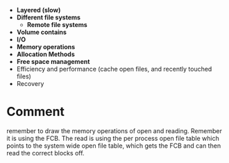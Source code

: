 - **Layered (slow)**
- **Different file systems**
	- **Remote file systems**
- **Volume contains**
- **I/O**
- **Memory operations**
- **Allocation Methods**
- **Free space management**
- Efficiency and performance (cache open files, and recently touched files)
- Recovery

# Comment
remember to draw the memory operations of open and reading. Remember it is using the FCB. The read is using the per process open file table which points to the system wide open file table, which gets the FCB and can then read the correct blocks off.